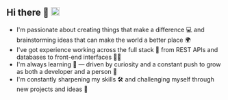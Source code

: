 ## Hi there 👋 <img src="https://camo.githubusercontent.com/d552948e7884c41fde2d32b9221d79f0df2076c7d824aaab954ca93f53d95884/68747470733a2f2f6d656469612e67697068792e636f6d2f6d656469612f6876524a434c467a6361737252346961377a2f67697068792e676966" width="20" height="20" />

- I'm passionate about creating things that make a difference 💻 and brainstorming ideas that can make the world a better place 🌍
- I've got experience working across the full stack 🦾 from REST APIs and databases to front-end interfaces 🤹‍♂️
- I'm always learning 🧠 — driven by curiosity and a constant push to grow as both a developer and a person 🌌
- I'm constantly sharpening my skills 🛠️ and challenging myself through new projects and ideas 🚀
